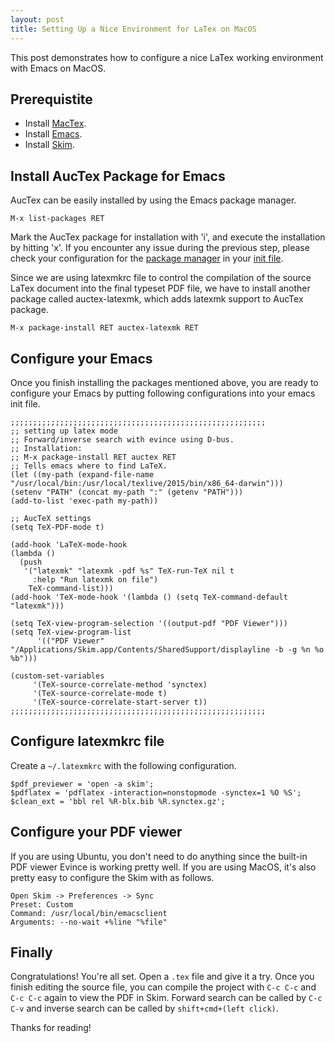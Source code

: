 ```yaml
---
layout: post
title: Setting Up a Nice Environment for LaTex on MacOS
---
```


This post demonstrates how to configure a nice LaTex working environment with Emacs on MacOS.

## Prerequistite
- Install [MacTex](MacTeX).
- Install [Emacs](https://www.gnu.org/software/emacs/).
- Install [Skim](http://skim-app.sourceforge.net/).

## Install AucTex Package for Emacs
AucTex can be easily installed by using the Emacs package manager.

```
M-x list-packages RET
```
Mark the AucTex package for installation with 'i', and execute the installation by hitting 'x'. If you encounter any issue during the previous step, please check your configuration for the [package manager](https://www.emacswiki.org/emacs/ELPA) in your [init file](https://www.emacswiki.org/emacs/InitFile#init_file).

Since we are using latexmkrc file to control the compilation of the source LaTex document into the final typeset PDF file, we have to install another package called auctex-latexmk, which adds latexmk support to AucTex package.

```
M-x package-install RET auctex-latexmk RET
```

## Configure your Emacs
Once you finish installing the packages mentioned above, you are ready to configure your Emacs by putting following configurations into your emacs init file.

```
;;;;;;;;;;;;;;;;;;;;;;;;;;;;;;;;;;;;;;;;;;;;;;;;;;;;;;;;;
;; setting up latex mode
;; Forward/inverse search with evince using D-bus.
;; Installation:
;; M-x package-install RET auctex RET
;; Tells emacs where to find LaTeX.
(let ((my-path (expand-file-name "/usr/local/bin:/usr/local/texlive/2015/bin/x86_64-darwin")))
(setenv "PATH" (concat my-path ":" (getenv "PATH")))
(add-to-list 'exec-path my-path)) 

;; AucTeX settings
(setq TeX-PDF-mode t)

(add-hook 'LaTeX-mode-hook
(lambda ()
  (push
   '("latexmk" "latexmk -pdf %s" TeX-run-TeX nil t
     :help "Run latexmk on file")
    TeX-command-list)))
(add-hook 'TeX-mode-hook '(lambda () (setq TeX-command-default "latexmk")))

(setq TeX-view-program-selection '((output-pdf "PDF Viewer")))
(setq TeX-view-program-list
      '(("PDF Viewer" "/Applications/Skim.app/Contents/SharedSupport/displayline -b -g %n %o %b")))

(custom-set-variables
     '(TeX-source-correlate-method 'synctex)
     '(TeX-source-correlate-mode t)
     '(TeX-source-correlate-start-server t))
;;;;;;;;;;;;;;;;;;;;;;;;;;;;;;;;;;;;;;;;;;;;;;;;;;;;;;;;;
```

## Configure latexmkrc file
Create a `~/.latexmkrc` with the following configuration.

```
$pdf_previewer = 'open -a skim';
$pdflatex = 'pdflatex -interaction=nonstopmode -synctex=1 %O %S';
$clean_ext = 'bbl rel %R-blx.bib %R.synctex.gz';
```

## Configure your PDF viewer
If you are using Ubuntu, you don't need to do anything since the built-in PDF viewer Evince is working pretty well. If you are using MacOS, it's also pretty easy to configure the Skim with as follows.

```
Open Skim -> Preferences -> Sync
Preset: Custom
Command: /usr/local/bin/emacsclient
Arguments: --no-wait +%line "%file"
```

## Finally
Congratulations! You're all set. Open a `.tex` file and give it a try. Once you finish editing the source file, you can compile the project with `C-c C-c` and `C-c C-c` again to view the PDF in Skim. Forward search can be called by `C-c C-v` and inverse search can be called by `shift+cmd+(left click)`. 

Thanks for reading!
